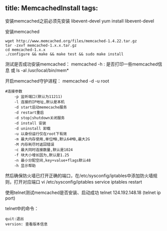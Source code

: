 title: MemcachedInstall
tags:
---
安装memcached之前必须先安装 libevent-devel
	 yum install libevent-devel

安装memcached

	wget http://www.memcached.org/files/memcached-1.4.22.tar.gz
	tar -zxvf memcached-1.x.x.tar.gz
	cd memcached-1.x.x
	./configure && make && make test && sudo make install

测试是否成功安装memcached：
	memcached -h : 是否打印一些memcached信息
		或
 	ls -al /usr/local/bin/mem*

开启memcached守护进程： memcached -d -u root

	#连接参数
		-p 监听端口(默认为11211)
		-l 连接的IP地址,默认是本机
		-d start启动memecache服务
		-d restart重启
		-d stop|shutdown关闭服务
		-d install 安装
		-d uninstall 卸载
		-u 以身份运行仅在root下有效
		-m 最大内存使用,单位MB,默认64MB,最大2G
		-M 内存耗尽时返回错误
		-c 最大同时连接数量,默认是1024
		-f 块大小增长因为,默认是1.25
		-n 最小分配空间,key+value+flags默认48
		-h 显示帮助

然后确保防火墙已打开正确的端口，在/etc/sysconfig/iptables中添加防火墙规则，打开对应端口
	vi /etc/sysconfig/iptables
	service iptables restart

使用telnet测试memcached是否安装、启动成功
	telnet 124.192.148.18 (telnet ip port)

telnet中的命令：

	quit:退出
	version: 查看版本信息